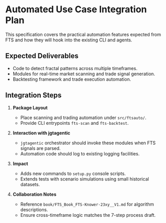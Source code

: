# Automated Use Case Integration Plan

This specification covers the practical automation features expected from FTS and how they will hook into the existing CLI and agents.

## Expected Deliverables

- Code to detect fractal patterns across multiple timeframes.
- Modules for real-time market scanning and trade signal generation.
- Backtesting framework and trade execution automation.

## Integration Steps

1. **Package Layout**
   - Place scanning and trading automation under `src/ftsauto/`.
   - Provide CLI entrypoints `fts-scan` and `fts-backtest`.

2. **Interaction with jgtagentic**
   - `jgtagentic` orchestrator should invoke these modules when FTS signals are parsed.
   - Automation code should log to existing logging facilities.

3. **Impact**
   - Adds new commands to `setup.py` console scripts.
   - Extends tests with scenario simulations using small historical datasets.

4. **Collaboration Notes**
   - Reference `book/FTS_Book_FTS-Knower-23xy__V1.md` for algorithm descriptions.
   - Ensure cross-timeframe logic matches the 7-step process draft.

